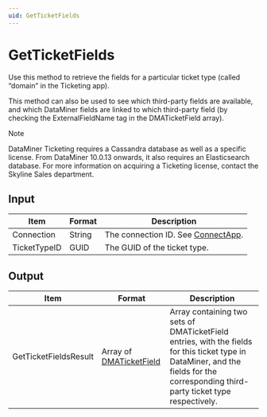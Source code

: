 ```yaml
---
uid: GetTicketFields
---
```


# GetTicketFields

Use this method to retrieve the fields for a particular ticket type (called “domain” in the Ticketing app).

This method can also be used to see which third-party fields are available, and which DataMiner fields are linked to which third-party field (by checking the ExternalFieldName tag in the DMATicketField array).

> [!NOTE]
> DataMiner Ticketing requires a Cassandra database as well as a specific license. From DataMiner 10.0.13 onwards, it also requires an Elasticsearch database. For more information on acquiring a Ticketing license, contact the Skyline Sales department.

## Input

| Item         | Format | Description                                                                      |
|--------------|--------|----------------------------------------------------------------------------------|
| Connection   | String | The connection ID. See [ConnectApp](xref:ConnectApp). |
| TicketTypeID | GUID   | The GUID of the ticket type.                                                     |

## Output

| Item | Format | Description |
|--|--|--|
| GetTicketFieldsResult | Array of [DMATicketField](xref:DMATicketField) | Array containing two sets of DMATicketField entries, with the fields for this ticket type in DataMiner, and the fields for the corresponding third-party ticket type respectively. |
